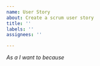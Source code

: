 ```yaml
---
name: User Story
about: Create a scrum user story
title: ''
labels: ''
assignees: ''

---
```


*As a* <user>
*I want to* <what>
*because* <why>
